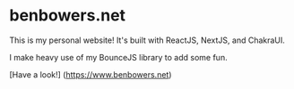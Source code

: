 # benbowers.net

This is my personal website! It's built with ReactJS, NextJS, and ChakraUI.

I make heavy use of my BounceJS library to add some fun.

[Have a look!] (https://www.benbowers.net)
